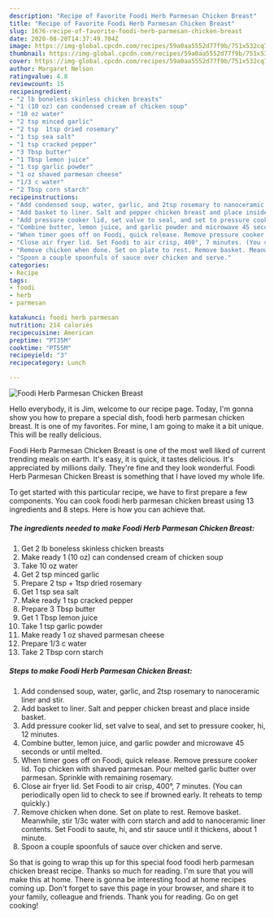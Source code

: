 ```yaml
---
description: "Recipe of Favorite Foodi Herb Parmesan Chicken Breast"
title: "Recipe of Favorite Foodi Herb Parmesan Chicken Breast"
slug: 1676-recipe-of-favorite-foodi-herb-parmesan-chicken-breast
date: 2020-08-20T14:37:49.704Z
image: https://img-global.cpcdn.com/recipes/59a0aa5552d77f9b/751x532cq70/foodi-herb-parmesan-chicken-breast-recipe-main-photo.jpg
thumbnail: https://img-global.cpcdn.com/recipes/59a0aa5552d77f9b/751x532cq70/foodi-herb-parmesan-chicken-breast-recipe-main-photo.jpg
cover: https://img-global.cpcdn.com/recipes/59a0aa5552d77f9b/751x532cq70/foodi-herb-parmesan-chicken-breast-recipe-main-photo.jpg
author: Margaret Nelson
ratingvalue: 4.8
reviewcount: 15
recipeingredient:
- "2 lb boneless skinless chicken breasts"
- "1 (10 oz) can condensed cream of chicken soup"
- "10 oz water"
- "2 tsp minced garlic"
- "2 tsp  1tsp dried rosemary"
- "1 tsp sea salt"
- "1 tsp cracked pepper"
- "3 Tbsp butter"
- "1 Tbsp lemon juice"
- "1 tsp garlic powder"
- "1 oz shaved parmesan cheese"
- "1/3 c water"
- "2 Tbsp corn starch"
recipeinstructions:
- "Add condensed soup, water, garlic, and 2tsp rosemary to nanoceramic liner and stir."
- "Add basket to liner. Salt and pepper chicken breast and place inside basket."
- "Add pressure cooker lid, set valve to seal, and set to pressure cooker, hi, 12 minutes."
- "Combine butter, lemon juice, and garlic powder and microwave 45 seconds or until melted."
- "When timer goes off on Foodi, quick release. Remove pressure cooker lid. Top chicken with shaved parmesan. Pour melted garlic butter over parmesan. Sprinkle with remaining rosemary."
- "Close air fryer lid. Set Foodi to air crisp, 400°, 7 minutes. (You can periodically open lid to check to see if browned early. It reheats to temp quickly.)"
- "Remove chicken when done. Set on plate to rest. Remove basket. Meanwhile, stir 1/3c water with corn starch and add to nanoceramic liner contents. Set Foodi to saute, hi, and stir sauce until it thickens, about 1 minute."
- "Spoon a couple spoonfuls of sauce over chicken and serve."
categories:
- Recipe
tags:
- foodi
- herb
- parmesan

katakunci: foodi herb parmesan 
nutrition: 214 calories
recipecuisine: American
preptime: "PT35M"
cooktime: "PT55M"
recipeyield: "3"
recipecategory: Lunch

---
```



![Foodi Herb Parmesan Chicken Breast](https://img-global.cpcdn.com/recipes/59a0aa5552d77f9b/751x532cq70/foodi-herb-parmesan-chicken-breast-recipe-main-photo.jpg)

Hello everybody, it is Jim, welcome to our recipe page. Today, I'm gonna show you how to prepare a special dish, foodi herb parmesan chicken breast. It is one of my favorites. For mine, I am going to make it a bit unique. This will be really delicious.



Foodi Herb Parmesan Chicken Breast is one of the most well liked of current trending meals on earth. It's easy, it is quick, it tastes delicious. It's appreciated by millions daily. They're fine and they look wonderful. Foodi Herb Parmesan Chicken Breast is something that I have loved my whole life.


To get started with this particular recipe, we have to first prepare a few components. You can cook foodi herb parmesan chicken breast using 13 ingredients and 8 steps. Here is how you can achieve that.

<!--inarticleads1-->

##### The ingredients needed to make Foodi Herb Parmesan Chicken Breast:

1. Get 2 lb boneless skinless chicken breasts
1. Make ready 1 (10 oz) can condensed cream of chicken soup
1. Take 10 oz water
1. Get 2 tsp minced garlic
1. Prepare 2 tsp + 1tsp dried rosemary
1. Get 1 tsp sea salt
1. Make ready 1 tsp cracked pepper
1. Prepare 3 Tbsp butter
1. Get 1 Tbsp lemon juice
1. Take 1 tsp garlic powder
1. Make ready 1 oz shaved parmesan cheese
1. Prepare 1/3 c water
1. Take 2 Tbsp corn starch




<!--inarticleads2-->

##### Steps to make Foodi Herb Parmesan Chicken Breast:

1. Add condensed soup, water, garlic, and 2tsp rosemary to nanoceramic liner and stir.
1. Add basket to liner. Salt and pepper chicken breast and place inside basket.
1. Add pressure cooker lid, set valve to seal, and set to pressure cooker, hi, 12 minutes.
1. Combine butter, lemon juice, and garlic powder and microwave 45 seconds or until melted.
1. When timer goes off on Foodi, quick release. Remove pressure cooker lid. Top chicken with shaved parmesan. Pour melted garlic butter over parmesan. Sprinkle with remaining rosemary.
1. Close air fryer lid. Set Foodi to air crisp, 400°, 7 minutes. (You can periodically open lid to check to see if browned early. It reheats to temp quickly.)
1. Remove chicken when done. Set on plate to rest. Remove basket. Meanwhile, stir 1/3c water with corn starch and add to nanoceramic liner contents. Set Foodi to saute, hi, and stir sauce until it thickens, about 1 minute.
1. Spoon a couple spoonfuls of sauce over chicken and serve.




So that is going to wrap this up for this special food foodi herb parmesan chicken breast recipe. Thanks so much for reading. I'm sure that you will make this at home. There is gonna be interesting food at home recipes coming up. Don't forget to save this page in your browser, and share it to your family, colleague and friends. Thank you for reading. Go on get cooking!

